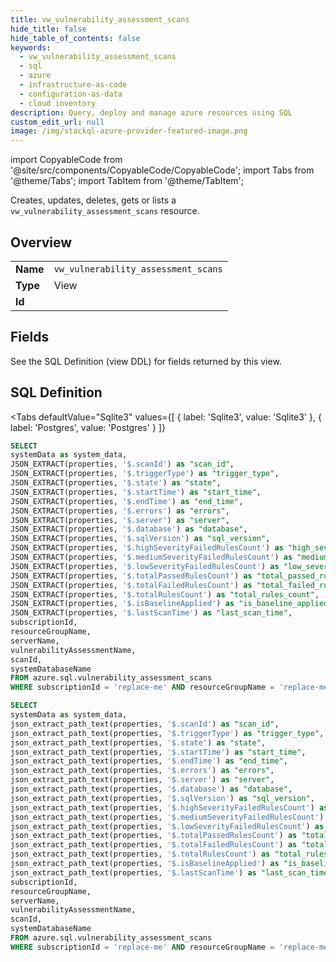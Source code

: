 ```yaml
--- 
title: vw_vulnerability_assessment_scans
hide_title: false
hide_table_of_contents: false
keywords:
  - vw_vulnerability_assessment_scans
  - sql
  - azure
  - infrastructure-as-code
  - configuration-as-data
  - cloud inventory
description: Query, deploy and manage azure resources using SQL
custom_edit_url: null
image: /img/stackql-azure-provider-featured-image.png
---
```


import CopyableCode from '@site/src/components/CopyableCode/CopyableCode';
import Tabs from '@theme/Tabs';
import TabItem from '@theme/TabItem';

Creates, updates, deletes, gets or lists a <code>vw_vulnerability_assessment_scans</code> resource.

## Overview
<table><tbody>
<tr><td><b>Name</b></td><td><code>vw_vulnerability_assessment_scans</code></td></tr>
<tr><td><b>Type</b></td><td>View</td></tr>
<tr><td><b>Id</b></td><td><CopyableCode code="azure.sql.vw_vulnerability_assessment_scans" /></td></tr>
</tbody></table>

## Fields

See the SQL Definition (view DDL) for fields returned by this view.

## SQL Definition

<Tabs
defaultValue="Sqlite3"
values={[
{ label: 'Sqlite3', value: 'Sqlite3' },
{ label: 'Postgres', value: 'Postgres' }
]}
>
<TabItem value="Sqlite3">

```sql
SELECT
systemData as system_data,
JSON_EXTRACT(properties, '$.scanId') as "scan_id",
JSON_EXTRACT(properties, '$.triggerType') as "trigger_type",
JSON_EXTRACT(properties, '$.state') as "state",
JSON_EXTRACT(properties, '$.startTime') as "start_time",
JSON_EXTRACT(properties, '$.endTime') as "end_time",
JSON_EXTRACT(properties, '$.errors') as "errors",
JSON_EXTRACT(properties, '$.server') as "server",
JSON_EXTRACT(properties, '$.database') as "database",
JSON_EXTRACT(properties, '$.sqlVersion') as "sql_version",
JSON_EXTRACT(properties, '$.highSeverityFailedRulesCount') as "high_severity_failed_rules_count",
JSON_EXTRACT(properties, '$.mediumSeverityFailedRulesCount') as "medium_severity_failed_rules_count",
JSON_EXTRACT(properties, '$.lowSeverityFailedRulesCount') as "low_severity_failed_rules_count",
JSON_EXTRACT(properties, '$.totalPassedRulesCount') as "total_passed_rules_count",
JSON_EXTRACT(properties, '$.totalFailedRulesCount') as "total_failed_rules_count",
JSON_EXTRACT(properties, '$.totalRulesCount') as "total_rules_count",
JSON_EXTRACT(properties, '$.isBaselineApplied') as "is_baseline_applied",
JSON_EXTRACT(properties, '$.lastScanTime') as "last_scan_time",
subscriptionId,
resourceGroupName,
serverName,
vulnerabilityAssessmentName,
scanId,
systemDatabaseName
FROM azure.sql.vulnerability_assessment_scans
WHERE subscriptionId = 'replace-me' AND resourceGroupName = 'replace-me' AND serverName = 'replace-me' AND vulnerabilityAssessmentName = 'replace-me' AND systemDatabaseName = 'replace-me';
```

</TabItem>
<TabItem value="Postgres">

```sql
SELECT
systemData as system_data,
json_extract_path_text(properties, '$.scanId') as "scan_id",
json_extract_path_text(properties, '$.triggerType') as "trigger_type",
json_extract_path_text(properties, '$.state') as "state",
json_extract_path_text(properties, '$.startTime') as "start_time",
json_extract_path_text(properties, '$.endTime') as "end_time",
json_extract_path_text(properties, '$.errors') as "errors",
json_extract_path_text(properties, '$.server') as "server",
json_extract_path_text(properties, '$.database') as "database",
json_extract_path_text(properties, '$.sqlVersion') as "sql_version",
json_extract_path_text(properties, '$.highSeverityFailedRulesCount') as "high_severity_failed_rules_count",
json_extract_path_text(properties, '$.mediumSeverityFailedRulesCount') as "medium_severity_failed_rules_count",
json_extract_path_text(properties, '$.lowSeverityFailedRulesCount') as "low_severity_failed_rules_count",
json_extract_path_text(properties, '$.totalPassedRulesCount') as "total_passed_rules_count",
json_extract_path_text(properties, '$.totalFailedRulesCount') as "total_failed_rules_count",
json_extract_path_text(properties, '$.totalRulesCount') as "total_rules_count",
json_extract_path_text(properties, '$.isBaselineApplied') as "is_baseline_applied",
json_extract_path_text(properties, '$.lastScanTime') as "last_scan_time",
subscriptionId,
resourceGroupName,
serverName,
vulnerabilityAssessmentName,
scanId,
systemDatabaseName
FROM azure.sql.vulnerability_assessment_scans
WHERE subscriptionId = 'replace-me' AND resourceGroupName = 'replace-me' AND serverName = 'replace-me' AND vulnerabilityAssessmentName = 'replace-me' AND systemDatabaseName = 'replace-me';
```

</TabItem>
</Tabs>

